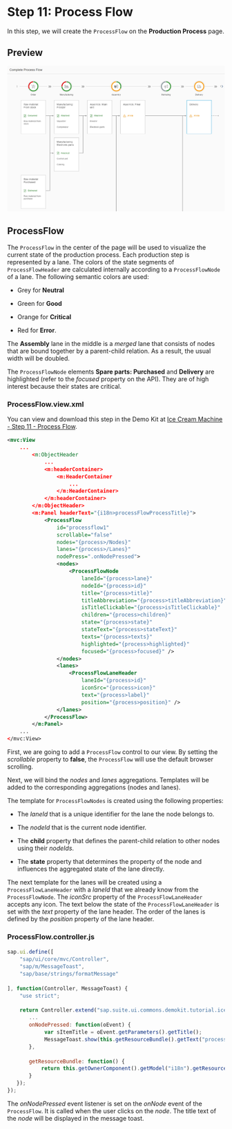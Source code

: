 <!-- loio452ff8c4f12f4f04b3855186c7fa1adc -->

# Step 11: Process Flow

In this step, we will create the `ProcessFlow` on the **Production Process** page.



<a name="loio452ff8c4f12f4f04b3855186c7fa1adc__section_vtd_2wr_l1b"/>

## Preview

 ![](images/Step10_1_a4df9ef.png) 



<a name="loio452ff8c4f12f4f04b3855186c7fa1adc__section_n3b_ywr_l1b"/>

## ProcessFlow

The `ProcessFlow` in the center of the page will be used to visualize the current state of the production process. Each production step is represented by a lane. The colors of the state segments of `ProcessFlowHeader` are calculated internally according to a `ProcessFlowNode` of a lane. The following semantic colors are used:

-   Grey for **Neutral**

-   Green for **Good**

-   Orange for **Critical**

-   Red for **Error**.


The **Assembly** lane in the middle is a *merged* lane that consists of nodes that are bound together by a parent-child relation. As a result, the usual width will be doubled.

The `ProcessFlowNode` elements **Spare parts: Purchased** and **Delivery** are highlighted \(refer to the *focused* property on the API\). They are of high interest because their states are critical.



### ProcessFlow.view.xml

You can view and download this step in the Demo Kit at [Ice Cream Machine - Step 11 - Process Flow](https://ui5.sap.com/#/entity/sap.suite.ui.commons.tutorial.icecream/sample/sap.suite.ui.commons.tutorial.icecream.11).

```xml
<mvc:View
    ...
        <m:ObjectHeader
            ...
            <m:headerContainer>
                <m:HeaderContainer
                    ...
                </m:HeaderContainer>
            </m:headerContainer>
        </m:ObjectHeader>
        <m:Panel headerText="{i18n>processFlowProcessTitle}">
            <ProcessFlow
                id="processflow1"
                scrollable="false"
                nodes="{process>/Nodes}"
                lanes="{process>/Lanes}"
                nodePress=".onNodePressed">
                <nodes>
                    <ProcessFlowNode
                        laneId="{process>lane}"
                        nodeId="{process>id}"
                        title="{process>title}"
                        titleAbbreviation="{process>titleAbbreviation}"
                        isTitleClickable="{process>isTitleClickable}"
                        children="{process>children}"
                        state="{process>state}"
                        stateText="{process>stateText}"
                        texts="{process>texts}"
                        highlighted="{process>highlighted}"
                        focused="{process>focused}" />
                </nodes>
                <lanes>
                    <ProcessFlowLaneHeader
                        laneId="{process>id}"
                        iconSrc="{process>icon}"
                        text="{process>label}"
                        position="{process>position}" />
                </lanes>
            </ProcessFlow>
        </m:Panel>
    ...
</mvc:View>
```

First, we are going to add a `ProcessFlow` control to our view. By setting the *scrollable* property to **false**, the `ProcessFlow` will use the default browser scrolling.

Next, we will bind the *nodes* and *lanes* aggregations. Templates will be added to the corresponding aggregations \(nodes and lanes\).

The template for `ProcessFlowNodes` is created using the following properties:

-   The *laneId* that is a unique identifier for the lane the node belongs to.

-   The *nodeId* that is the current node identifier.

-   The **child** property that defines the parent-child relation to other nodes using their *nodeIds*.

-   The **state** property that determines the property of the node and influences the aggregated state of the lane directly.


The next template for the lanes will be created using a `ProcessFlowLaneHeader` with a *laneId* that we already know from the `ProcessFlowNode`. The *iconSrc* property of the `ProcessFlowLaneHeader` accepts any icon. The text below the state of the `ProcessFlowLaneHeader` is set with the *text* property of the lane header. The order of the lanes is defined by the *position* property of the lane header.





### ProcessFlow.controller.js

```js
sap.ui.define([
    "sap/ui/core/mvc/Controller",
    "sap/m/MessageToast",
    "sap/base/strings/formatMessage"

], function(Controller, MessageToast) {
    "use strict";

    return Controller.extend("sap.suite.ui.commons.demokit.tutorial.icecream.11.controller.ProcessFlow", {
       ...
       onNodePressed: function(oEvent) {
            var sItemTitle = oEvent.getParameters().getTitle();
            MessageToast.show(this.getResourceBundle().getText("processFlowNodeClickedMessage", [sItemTitle]));
       },

       getResourceBundle: function() {
           return this.getOwnerComponent().getModel("i18n").getResourceBundle();
       }
   });
});
```

The *onNodePressed* event listener is set on the *onNode* event of the `ProcessFlow`. It is called when the user clicks on the *node*. The title text of the *node* will be displayed in the message toast.


